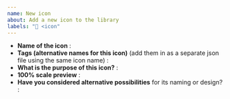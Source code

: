 ```yaml
---
name: New icon
about: Add a new icon to the library
labels: "🎨 <icon"
---
```


<!-- Thanks for submitting an icon! Please make sure you read the icon design guide
at https://github.com/lucide-icons/lucide/blob/main/docs/icon-design-guide.md beforehand,
and please fill everything below. -->

- **Name of the icon** : <!-- `icon` -->
- **Tags (alternative names for this icon)** (add them in as a separate json file using the same icon name) :
- **What is the purpose of this icon?** : <!-- Shows that one can click it to... / Is used to denote or label... -->
- **100% scale preview** : <!-- upload an image -->
- **Have you considered alternative possibilities** for its naming or design? :
